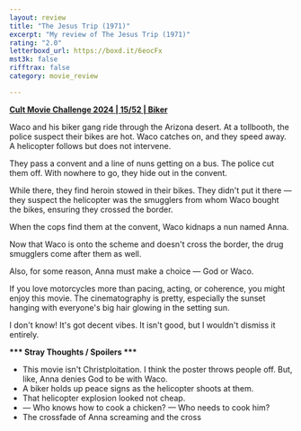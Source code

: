 ```yaml
---
layout: review
title: "The Jesus Trip (1971)"
excerpt: "My review of The Jesus Trip (1971)"
rating: "2.0"
letterboxd_url: https://boxd.it/6eocFx
mst3k: false
rifftrax: false
category: movie_review

---
```


<b><a href="https://boxd.it/rIGbC/detail" rel="nofollow">Cult Movie Challenge 2024 | 15/52 | Biker</a></b>

Waco and his biker gang ride through the Arizona desert. At a tollbooth, the police suspect their bikes are hot. Waco catches on, and they speed away. A helicopter follows but does not intervene.

They pass a convent and a line of nuns getting on a bus. The police cut them off. With nowhere to go, they hide out in the convent.

While there, they find heroin stowed in their bikes. They didn't put it there — they suspect the helicopter was the smugglers from whom Waco bought the bikes, ensuring they crossed the border.

When the cops find them at the convent, Waco kidnaps a nun named Anna.

Now that Waco is onto the scheme and doesn't cross the border, the drug smugglers come after them as well.

Also, for some reason, Anna must make a choice — God or Waco.

If you love motorcycles more than pacing, acting, or coherence, you might enjoy this movie. The cinematography is pretty, especially the sunset hanging with everyone's big hair glowing in the setting sun.

I don't know! It's got decent vibes. It isn't good, but I wouldn't dismiss it entirely.


<b>*** Stray Thoughts / Spoilers ***</b>
* This movie isn't Christploitation. I think the poster throws people off. But, like, Anna denies God to be with Waco.
* A biker holds up peace signs as the helicopter shoots at them.
* That helicopter explosion looked not cheap.
* — Who knows how to cook a chicken? — Who needs to cook him?
* The crossfade of Anna screaming and the cross